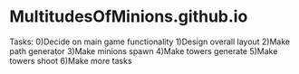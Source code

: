 # MultitudesOfMinions.github.io

Tasks:
0)Decide on main game functionality
1)Design overall layout
2)Make path generator
3)Make minions spawn
4)Make towers generate
5)Make towers shoot
6)Make more tasks

